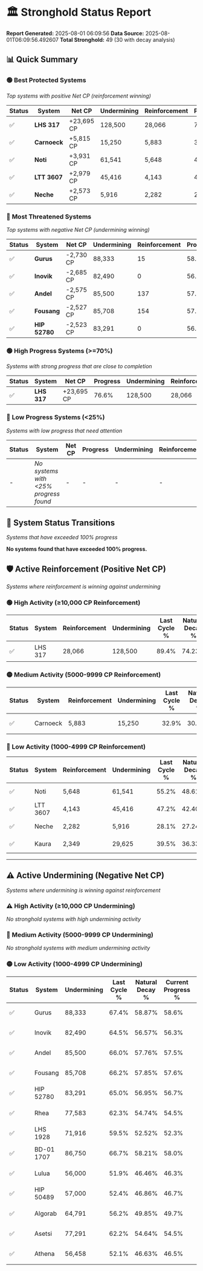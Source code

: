 # 🏛️ Stronghold Status Report

**Report Generated:** 2025-08-01 06:09:56
**Data Source:** 2025-08-01T06:09:56.492607
**Total Stronghold:** 49 (30 with decay analysis)

## 📊 Quick Summary

### 🟢 **Best Protected Systems**
*Top systems with positive Net CP (reinforcement winning)*

| Status | System | Net CP | Undermining | Reinforcement | Progress |
|--------|--------|--------|-------------|---------------|----------|
| ✅ | **LHS 317** | +23,695 CP | 128,500 | 28,066 | 76.6% |
| ✅ | **Carnoeck** | +5,815 CP | 15,250 | 5,883 | 31.4% |
| ✅ | **Noti** | +3,931 CP | 61,541 | 5,648 | 49.0% |
| ✅ | **LTT 3607** | +2,979 CP | 45,416 | 4,143 | 42.7% |
| ✅ | **Neche** | +2,573 CP | 5,916 | 2,282 | 27.5% |

### 🔴 **Most Threatened Systems**
*Top systems with negative Net CP (undermining winning)*

| Status | System | Net CP | Undermining | Reinforcement | Progress |
|--------|--------|--------|-------------|---------------|----------|
| ✅ | **Gurus** | -2,730 CP | 88,333 | 15 | 58.6% |
| ✅ | **Inovik** | -2,685 CP | 82,490 | 0 | 56.3% |
| ✅ | **Andel** | -2,575 CP | 85,500 | 137 | 57.5% |
| ✅ | **Fousang** | -2,527 CP | 85,708 | 154 | 57.6% |
| ✅ | **HIP 52780** | -2,523 CP | 83,291 | 0 | 56.7% |

### 🟢 **High Progress Systems (>=70%)**
*Systems with strong progress that are close to completion*

| Status | System | Net CP | Progress | Undermining | Reinforcement |
|--------|--------|--------|----------|-------------|---------------|
| ✅ | **LHS 317** | +23,695 CP | 76.6% | 128,500 | 28,066 |

### 🔴 **Low Progress Systems (<25%)**
*Systems with low progress that need attention*

| Status | System | Net CP | Progress | Undermining | Reinforcement |
|--------|--------|--------|----------|-------------|---------------|
| - | *No systems with <25% progress found* | - | - | - | - |
## 🔄 System Status Transitions
*Systems that have exceeded 100% progress*

**No systems found that have exceeded 100% progress.**

## 🛡️ Active Reinforcement (Positive Net CP)
*Systems where reinforcement is winning against undermining*

### 🟢 High Activity (≥10,000 CP Reinforcement)

| Status | System | Reinforcement | Undermining | Last Cycle % | Natural Decay % | Current Progress % | Current CP | Net CP | Activity |
|--------|--------|---------------|-------------|--------------|-----------------|-------------------|------------|--------|----------|
| ✅ | LHS 317 | 28,066 | 128,500 | 89.4% | 74.23% | 76.6% | 765,999 | +23,695 | 🟢 High Reinforcement |

### 🟡 Medium Activity (5000-9999 CP Reinforcement)

| Status | System | Reinforcement | Undermining | Last Cycle % | Natural Decay % | Current Progress % | Current CP | Net CP | Activity |
|--------|--------|---------------|-------------|--------------|-----------------|-------------------|------------|--------|----------|
| ✅ | Carnoeck | 5,883 | 15,250 | 32.9% | 30.82% | 31.4% | 314,000 | +5,815 | 🟡 Medium Reinforcement |

### 🔴 Low Activity (1000-4999 CP Reinforcement)

| Status | System | Reinforcement | Undermining | Last Cycle % | Natural Decay % | Current Progress % | Current CP | Net CP | Activity |
|--------|--------|---------------|-------------|--------------|-----------------|-------------------|------------|--------|----------|
| ✅ | Noti | 5,648 | 61,541 | 55.2% | 48.61% | 49.0% | 490,000 | +3,931 | 🔵 Low Reinforcement |
| ✅ | LTT 3607 | 4,143 | 45,416 | 47.2% | 42.40% | 42.7% | 427,000 | +2,979 | 🔵 Low Reinforcement |
| ✅ | Neche | 2,282 | 5,916 | 28.1% | 27.24% | 27.5% | 275,000 | +2,573 | 🔵 Low Reinforcement |
| ✅ | Kaura | 2,349 | 29,625 | 39.5% | 36.33% | 36.5% | 365,000 | +1,730 | 🔵 Low Reinforcement |


---

## ⚠️ Active Undermining (Negative Net CP)
*Systems where undermining is winning against reinforcement*

### ⚠️ High Activity (≥10,000 CP Undermining)

*No stronghold systems with high undermining activity*

### 🔶 Medium Activity (5000-9999 CP Undermining)

*No stronghold systems with medium undermining activity*

### 🟡 Low Activity (1000-4999 CP Undermining)

| Status | System | Undermining | Last Cycle % | Natural Decay % | Current Progress % | Reinforcement | Current CP | Net CP | Activity |
|--------|--------|-------------|--------------|-----------------|-------------------|---------------|------------|--------|----------|
| ✅ | Gurus | 88,333 | 67.4% | 58.87% | 58.6% | 15 | 586,000 | -2,730 | 🟡 Low Undermining |
| ✅ | Inovik | 82,490 | 64.5% | 56.57% | 56.3% | 0 | 563,000 | -2,685 | 🟡 Low Undermining |
| ✅ | Andel | 85,500 | 66.0% | 57.76% | 57.5% | 137 | 575,000 | -2,575 | 🟡 Low Undermining |
| ✅ | Fousang | 85,708 | 66.2% | 57.85% | 57.6% | 154 | 576,000 | -2,527 | 🟡 Low Undermining |
| ✅ | HIP 52780 | 83,291 | 65.0% | 56.95% | 56.7% | 0 | 567,000 | -2,523 | 🟡 Low Undermining |
| ✅ | Rhea | 77,583 | 62.3% | 54.74% | 54.5% | 0 | 545,000 | -2,374 | 🟡 Low Undermining |
| ✅ | LHS 1928 | 71,916 | 59.5% | 52.52% | 52.3% | 92 | 523,000 | -2,184 | 🟡 Low Undermining |
| ✅ | BD-01 1707 | 86,750 | 66.7% | 58.21% | 58.0% | 777 | 580,000 | -2,059 | 🟡 Low Undermining |
| ✅ | Lulua | 56,000 | 51.9% | 46.46% | 46.3% | 0 | 462,999 | -1,571 | 🟡 Low Undermining |
| ✅ | HIP 50489 | 57,000 | 52.4% | 46.86% | 46.7% | 0 | 467,000 | -1,568 | 🟡 Low Undermining |
| ✅ | Algorab | 64,791 | 56.2% | 49.85% | 49.7% | 321 | 497,000 | -1,521 | 🟡 Low Undermining |
| ✅ | Asetsi | 77,291 | 62.2% | 54.64% | 54.5% | 875 | 545,000 | -1,441 | 🟡 Low Undermining |
| ✅ | Athena | 56,458 | 52.1% | 46.63% | 46.5% | 290 | 465,000 | -1,304 | 🟡 Low Undermining |
